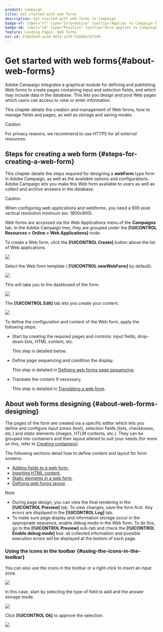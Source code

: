 ```yaml
---
product: campaign
title: Get started with web forms
description: Get started with web forms in Campaign
badge-v7: label="v7" type="Informative" tooltip="Applies to Campaign Classic v7"
badge-v8: label="v8" type="Positive" tooltip="Also applies to Campaign v8"
feature: Landing Pages, Web Forms
exl-id: 63602bed-ace6-4632-a735-5d268a7d72d0
---
```

# Get started with web forms{#about-web-forms}

 

Adobe Campaign integrates a graphical module for defining and publishing Web forms to create pages containing input and selection fields, and which may include data in the database. This lets you design and post Web pages which users can access to view or enter information.

This chapter details the creation and management of Web forms, how to manage fields and pages, as well as storage and saving modes.

>[!CAUTION]
>
>For privacy reasons, we recommend to use HTTPS for all external resources.

## Steps for creating a web form {#steps-for-creating-a-web-form}

This chapter details the steps required for designing a **webForm** type form in Adobe Campaign, as well as the available options and configurations. Adobe Campaign lets you make this Web form available to users as well as collect and archive answers in the database.

>[!CAUTION]
>
>When configuring web applications and webforms, you need a 900 pixel vertical resolution minimum (ex: 1600x900).

Web forms are accessed via the Web Applications menu of the **Campaigns** tab. In the Adobe Campaign tree, they are grouped under the **[!UICONTROL Resources > Online > Web Applications]** node.

To create a Web form, click the **[!UICONTROL Create]** button above the list of Web applications.

![](assets/webapp_create_new.png)

Select the Web form template ( **[!UICONTROL newWebForm]** by default).

![](assets/s_ncs_admin_survey_select_template.png)

This will take you to the dashboard of the form. 

![](assets/webapp_empty_dashboard.png)

The **[!UICONTROL Edit]** tab lets you create your content.

![](assets/webapp_edit_tab.png)

To define the configuration and content of the Web form, apply the following steps:

* Start by creating the required pages and controls: input fields, drop-down lists, HTML content, etc.

  This step is detailed below.

* Define page sequencing and condition the display.

  This step is detailed in [Defining web forms page sequencing](defining-web-forms-page-sequencing.md).

* Translate the content if necessary.

  This step is detailed in [Translating a web form](translating-a-web-form.md).

## About web forms designing {#about-web-forms-designing}

The pages of the form are created via a specific editor which lets you define and configure input zones (text), selection fields (lists, checkboxes, etc.) and static elements (images, HTLM contents, etc.). They can be grouped into containers and their layout altered to suit your needs (for more on this, refer to [Creating containers](defining-web-forms-layout.md#creating-containers)).

The following sections detail how to define content and layout for form screens:

* [Adding fields to a web form](adding-fields-to-a-web-form.md),
* [Inserting HTML content](static-elements-in-a-web-form.md#inserting-html-content),
* [Static elements in a web form](static-elements-in-a-web-form.md),
* [Defining web forms layout](defining-web-forms-layout.md).

>[!NOTE]
>
>* During page design, you can view the final rendering in the **[!UICONTROL Preview]** tab. To view changes, save the form first. Any errors are displayed in the **[!UICONTROL Log]** tab.
>* To make sure page display and information storage occur in the appropriate sequence, enable debug mode in the Web form. To do this, go to the **[!UICONTROL Preview]** sub-tab and check the **[!UICONTROL Enable debug mode]** box: all collected information and possible execution errors will be displayed at the bottom of each page.
>

### Using the icons in the toolbar {#using-the-icons-in-the-toolbar}

You can also use the icons in the toolbar or a right-click to insert an input zone. 

![](assets/s_ncs_admin_webform_add_selection.png)

In this case, start by selecting the type of field to add and the answer storage mode.

![](assets/s_ncs_admin_webform_select_storage.png)

Click **[!UICONTROL Ok]** to approve the selection. 

![](assets/s_ncs_admin_webform_confirm_storage.png)

